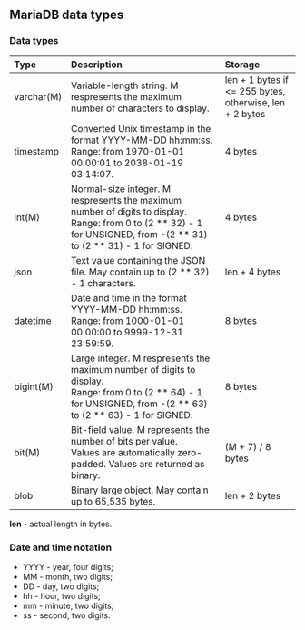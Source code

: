 ## MariaDB data types

### Data types

| Type | Description | Storage |
| :--- | :---------- | :------ |
| varchar(M) | Variable-length string. M respresents the maximum number of characters to display. | len + 1 bytes if <= 255 bytes,<br>otherwise, len + 2 bytes| 
| timestamp | Converted Unix timestamp in the format YYYY-MM-DD hh:mm:ss.<br/>Range: from 1970-01-01 00:00:01 to 2038-01-19 03:14:07. | 4 bytes |
| int(M) | Normal-size integer. M respresents the maximum number of digits to display.<br/>Range: from 0 to (2 \*\* 32) - 1 for UNSIGNED, from -(2 \*\* 31) to (2 \*\* 31) - 1 for SIGNED. | 4 bytes |
| json | Text value containing the JSON file. May contain up to (2 \*\* 32) - 1 characters. | len + 4 bytes |
| datetime | Date and time in the format YYYY-MM-DD hh:mm:ss.<br/>Range: from 1000-01-01 00:00:00 to 9999-12-31 23:59:59. | 8 bytes |
| bigint(M) | Large integer. M respresents the maximum number of digits to display.<br/>Range: from 0 to (2 \*\* 64) - 1 for UNSIGNED, from -(2 \*\* 63) to (2 \*\* 63) - 1 for SIGNED. | 8 bytes |
| bit(M) | Bit-field value. M represents the number of bits per value.<br/>Values are automatically zero-padded. Values are returned as binary. | (M + 7) / 8 bytes |
| blob | Binary large object. May contain up to 65,535 bytes. | len + 2 bytes |

**len** - actual length in bytes.

### Date and time notation

* YYYY - year, four digits;
* MM - month, two digits;
* DD - day, two digits;
* hh - hour, two digits;
* mm - minute, two digits;
* ss - second, two digits.
